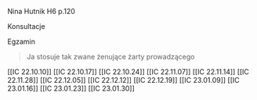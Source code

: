 
Nina Hutnik H6 p.120

Konsultacje

Egzamin

> Ja stosuje tak zwane żenujące żarty prowadzącego

[[IC 22.10.10]]
[[IC 22.10.17]]
[[IC 22.10.24]]
[[IC 22.11.07]]
[[IC 22.11.14]]
[[IC 22.11.28]]
[[IC 22.12.05]]
[[IC 22.12.12]]
[[IC 22.12.19]]
[[IC 23.01.09]]
[[IC 23.01.16]]
[[IC 23.01.23]]
[[IC 23.01.30]]


